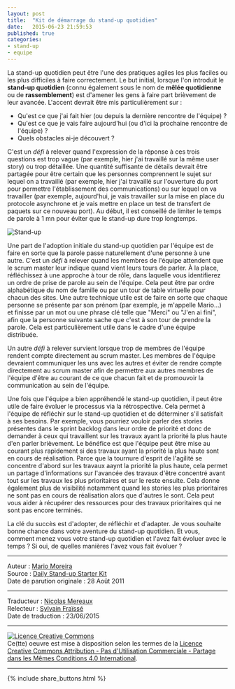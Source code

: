 ```yaml
---
layout: post
title:  "Kit de démarrage du stand-up quotidien"
date:   2015-06-23 21:59:53
published: true
categories: 
- stand-up
- equipe
---
```

La stand-up quotidien peut être l'une des pratiques agiles les plus faciles ou les plus  difficiles à faire correctement. Le but initial, lorsque l'on introduit le **stand-up quotidien** (connu également sous le nom de **mêlée quotidienne** ou de **rassemblement**) est d'amener les gens à faire part brièvement de leur avancée. L'accent devrait être mis particulièrement sur :
 
* Qu'est ce que j'ai fait hier (ou depuis la dernière rencontre de l'équipe) ?
* Qu'est ce que je vais faire aujourd'hui (ou d'ici la prochaine rencontre de l'équipe) ?
* Quels obstacles ai-je découvert ?

C'est un _défi_ à relever quand l'expression de la réponse à ces trois questions est trop vague (par exemple, hier j'ai travaillé sur la même user story) ou trop détaillée. Une quantité suffisante de détails devrait être partagée pour être certain que les personnes comprennent le sujet sur lequel on a travaillé (par exemple, hier j'ai travaillé sur l'ouverture du port pour permettre l'établissement des  communications) ou sur lequel on va travailler (par exemple, aujourd'hui, je vais travailler sur la mise en place du protocole asynchrone et je vais mettre en place un test de transfert de paquets sur ce nouveau port). Au début, il est conseillé de limiter le temps de parole à 1 mn pour éviter que le stand-up dure trop longtemps. 

![Stand-up](http://1.bp.blogspot.com/-6i3rKMua1FE/VHQF78DPOXI/AAAAAAAAATI/pN1xoCvpvz0/s280/Daily%2BStandup.JPG)

Une part de l'adoption initiale du stand-up quotidien par l'équipe est de faire en sorte que la parole passe naturellement d'une personne à une autre. C'est un _défi_ à relever quand les membres de l'équipe attendent que le scrum master leur indique quand vient leurs tours de parler. À la place, réfléchissez à une approche à tour de rôle, dans laquelle vous identifierez un ordre de prise de parole au sein de l'équipe. Cela peut être par ordre alphabétique du nom de famille ou par un tour de table virtuelle pour chacun des sites. Une autre technique utile est de faire en sorte que chaque personne se présente par son prénom (par exemple, je m'appelle Mario...) et finisse par un mot ou une phrase clé telle que "Merci" ou "J'en ai fini", afin que la personne suivante sache que c'est à son tour de prendre la parole. Cela est particulièrement utile dans le cadre d'une équipe distribuée.

Un autre _défi_ à relever survient lorsque trop de membres de l'équipe rendent compte directement au scrum master. Les membres de l'équipe devraient communiquer les uns avec les autres et éviter de rendre compte directement au scrum master afin de permettre aux autres membres de l'équipe d'être au courant de ce que chacun fait et de promouvoir la communication au sein de l'équipe.

Une fois que l'équipe a bien appréhendé le stand-up quotidien, il peut être utile de faire évoluer le processus via la rétrospective.
Cela permet à l'équipe de réfléchir sur le stand-up quotidien et de déterminer s'il satisfait à ses besoins. Par exemple, vous pourriez vouloir parler des stories présentes dans le sprint backlog dans leur ordre de priorité et donc de demander à ceux qui travaillent sur les travaux ayant la priorité la plus haute d'en parler brièvement.
Le bénéfice est que l'équipe peut être mise au courant plus rapidement si des travaux ayant la priorité la plus haute sont en cours de réalisation.
Parce que la tournure d'esprit de l'agilité se concentre d'abord sur les travaux aaynt la priorité la plus haute, cela permet un partage d'informations sur l'avancée des travaux d'être concentré avant tout sur les travaux les plus prioritaires et sur le reste ensuite.
Cela donne également plus de visibilité notamment quand les stories les plus prioritaires ne sont pas en cours de réalisation alors que d'autres le sont. Cela peut vous aider à récupérer des ressources pour des travaux prioritaires qui ne sont pas encore terminés.

La clé du succès est d'adopter, de réfléchir et d'adapter. Je vous souhaite bonne chance dans votre aventure du stand-up quotidien. Et vous, comment menez vous votre stand-up quotidien et l'avez fait évoluer avec le temps ? Si oui, de quelles manières l'avez vous fait évoluer ?

---
Auteur : [Mario Moreira](https://www.blogger.com/profile/00969447879025623968)  
Source : [Daily Stand-up Starter Kit](http://cmforagile.blogspot.fr/2012/04/daily-stand-up-starter-kit.html?m=1)  
Date de parution originale : 28 Août 2011  

---
Traducteur : [Nicolas Mereaux](http://www.les-traducteurs-agiles.org/traducteurs/)  
Relecteur : [Sylvain Fraïssé ](http://www.les-traducteurs-agiles.org/traducteurs/)  
Date de traduction : 23/06/2015 

---

<a rel="license" href="http://creativecommons.org/licenses/by-nc-sa/4.0/"><img alt="Licence Creative Commons" style="border-width:0" src="http://i.creativecommons.org/l/by-nc-sa/4.0/88x31.png" /></a><br />Ce(tte) oeuvre est mise à disposition selon les termes de la <a rel="license" href="http://creativecommons.org/licenses/by-nc-sa/4.0/">Licence Creative Commons Attribution - Pas d'Utilisation Commerciale - Partage dans les Mêmes Conditions 4.0 International</a>.

---

{% include share_buttons.html %}
